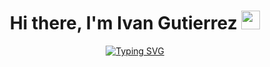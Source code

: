 <h1 align="center">Hi there, I'm Ivan Gutierrez <img src="https://media.giphy.com/media/hvRJCLFzcasrR4ia7z/giphy.gif" width="30"></h1>
<p align="center">
  <a href="https://git.io/typing-svg"><img src="https://readme-typing-svg.demolab.com?font=Fira+Code&size=22&pause=1000&color=CF0CAF&center=true&random=false&width=800&height=60&lines=Informatics+Engineering+Student;Backend+developer+%7C+Data+Analyst+%7C+Project+Management+" alt="Typing SVG" /></a>
</p>

